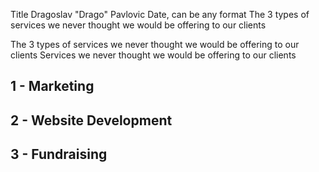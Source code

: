 Title
Dragoslav "Drago" Pavlovic
Date, can be any format
The 3 types of services we never thought we would be offering to our clients

The 3 types of services we never thought we would be offering to our clients
Services we never thought we would be offering to our clients

## 1 - Marketing

## 2 - Website Development

## 3 - Fundraising
